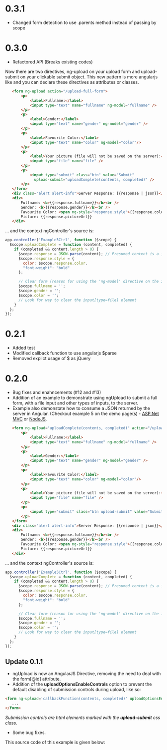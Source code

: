 # 0.3.1

* Changed form detection to use .parents method instead of passing by scope

# 0.3.0

* Refactored API (Breaks existing codes)

Now there are two directives, ng-upload on your upload form and
upload-submit on your clickable submit object.  This new pattern
is more angularjs like and you can declare these directives as 
attributes or classes.

``` html
   <form ng-upload action="/upload-full-form">
       <p>
           <label>Fullname:</label>
           <input type="text" name="fullname" ng-model="fullname" />
       </p>
       <p>
           <label>Gender:</label>
           <input type="text" name="gender" ng-model="gender" />
       </p>
       <p>
           <label>Favourite Color:</label>
           <input type="text" name="color" ng-model="color"/>
       </p>
       <p>
           <label>Your picture (file will not be saved on the server):</label>
           <input type="file" name="file" />
       </p>
       <p>
           <input type="submit" class="btn" value="Submit" 
             upload-submit="uploadComplete(contents, completed)" />
       </p>
   </form>
   <div class="alert alert-info">Server Response: {{response | json}}</div>
   <div>
       Fullname: <b>{{response.fullname}}</b><br />
       Gender: <b>{{response.gender}}</b><br />
       Favourite Color: <span ng-style="response.style">{{response.color}}</span><br />
       Picture: {{response.pictureUrl}}
   </div>
```
... and the context ngController's source is:

``` js
app.controller('Example5Ctrl', function ($scope) {
  $scope.uploadComplete = function (content, completed) {
    if (completed && content.length > 0) {
      $scope.response = JSON.parse(content); // Presumed content is a json string!
      $scope.response.style = {
        color: $scope.response.color,
        "font-weight": "bold"
      };

      // Clear form (reason for using the 'ng-model' directive on the input elements)
      $scope.fullname = '';
      $scope.gender = '';
      $scope.color = '';
      // Look for way to clear the input[type=file] element
    }
  };
});
```

# 0.2.1

* Added test
* Modified callback function to use angularjs $parse
* Removed explict usage of $ as jQuery

# 0.2.0

* Bug fixes and enahncements (#12 and #13)
* Addition of an example to demonstrate using ngUpload to submit a full form, with a file input and other types of inputs, to the server.
* Example also demonstate how to consume a JSON returned by the server in Angular. (Checkout example 5 on the demo page(s) - [ASP.Net MVC](http://ng-upload.azurewebsites.net) or [NodeJS](http://ng-upload.eu01.aws.af.cm/). 

``` html
   <form ng-upload="uploadComplete(contents, completed)" action="/upload-full-form">
       <p>
           <label>Fullname:</label>
           <input type="text" name="fullname" ng-model="fullname" />
       </p>
       <p>
           <label>Gender:</label>
           <input type="text" name="gender" ng-model="gender" />
       </p>
       <p>
           <label>Favourite Color:</label>
           <input type="text" name="color" ng-model="color"/>
       </p>
       <p>
           <label>Your picture (file will not be saved on the server):</label>
           <input type="file" name="file" />
       </p>
       <p>
           <input type="submit" class="btn upload-submit" value="Submit" />
       </p>
   </form>
   <div class="alert alert-info">Server Response: {{response | json}}</div>
   <div>
       Fullname: <b>{{response.fullname}}</b><br />
       Gender: <b>{{response.gender}}</b><br />
       Favourite Color: <span ng-style="response.style">{{response.color}}</span><br />
       Picture: {{response.pictureUrl}}
   </div>
```
... and the context ngController's source is:

``` js
app.controller('Example5Ctrl', function ($scope) {
  $scope.uploadComplete = function (content, completed) {
    if (completed && content.length > 0) {
      $scope.response = JSON.parse(content); // Presumed content is a json string!
      $scope.response.style = {
        color: $scope.response.color,
        "font-weight": "bold"
      };

      // Clear form (reason for using the 'ng-model' directive on the input elements)
      $scope.fullname = '';
      $scope.gender = '';
      $scope.color = '';
      // Look for way to clear the input[type=file] element
    }
  };
});
```

## Update 0.1.1

* ngUpload is now an AngularJS Directive, removing the need to deal with the form[@id] attribute.
* Addition of the __uploadOptionsEnableControls__ option to prevent the default disabling of submission controls during upload, like so:
``` html
<form ng-upload='callbackFunction(contents, completed)' uploadOptionsEnableControls>
   ...
</form>
``` 
_Submission controls are html elements marked with the **upload-submit** css class_.
* Some bug fixes.


This source code of this example is given below:
